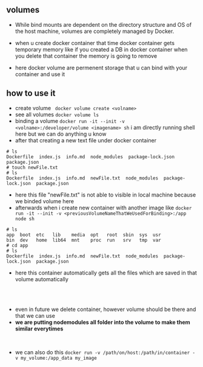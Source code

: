 ## volumes

- While bind mounts are dependent on the directory structure and OS of the host machine, volumes are completely managed by Docker.

- when u create docker container that time docker container gets temporary memory like if you created a DB in docker container when you delete that container the memory is going to remove
- here docker volume are permenent storage that u can bind with your container and use it

## how to use it

- create volume ` docker volume create <volname>`
- see all volumes `docker volume ls`
- binding a volume `docker run -it --init -v <volname>:/developer/volume <imagename> sh` i am directly running shell here but we can do anything u know
- after that creating a new text file under docker container

```
# ls
Dockerfile  index.js  info.md  node_modules  package-lock.json  package.json
# touch newFile.txt
# ls
Dockerfile  index.js  info.md  newFile.txt  node_modules  package-lock.json  package.json
```

- here this file "newFile.txt" is not able to visible in local machine because we binded volume here
- afterwards when i create new container with another image like `docker run -it --init -v <previousVolumeNameThatWeUsedForBinding>:/app node sh` 


```
# ls
app  boot  etc   lib    media  opt   root  sbin  sys  usr
bin  dev   home  lib64  mnt    proc  run   srv   tmp  var
# cd app
# ls
Dockerfile  index.js  info.md  newFile.txt  node_modules  package-lock.json  package.json
```

- here this container automatically gets all the files which are saved in that volume automatically

<br/>
<br/>

- even in future we delete container, however volume should be there and that we can use 
- **we are putting nodemodules all folder into the volume to make them similar everytimes**


<br/>

- we can also do this `docker run -v /path/on/host:/path/in/container -v my_volume:/app_data my_image`